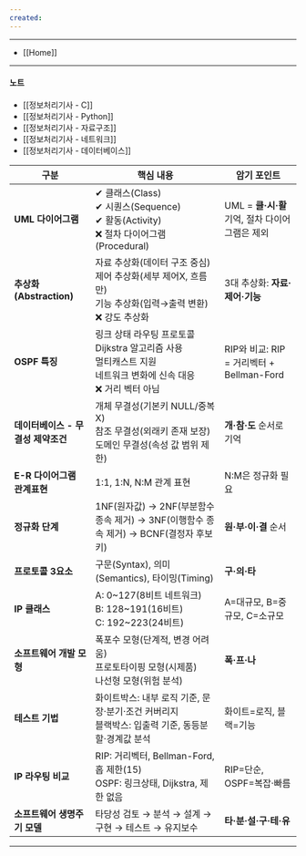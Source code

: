 ```yaml
---
created:
---
```


---
- [[Home]]
---
#### 노트

- [[정보처리기사 - C]]
- [[정보처리기사 - Python]]
- [[정보처리기사 - 자료구조]]
- [[정보처리기사 - 네트워크]]
- [[정보처리기사 - 데이터베이스]]

| 구분                    | 핵심 내용                                                                                  | 암기 포인트                             |
| --------------------- | -------------------------------------------------------------------------------------- | ---------------------------------- |
| **UML 다이어그램**         | ✔ 클래스(Class) <br> ✔ 시퀀스(Sequence) <br> ✔ 활동(Activity) <br> ❌ 절차 다이어그램(Procedural)      | UML = **클·시·활** 기억, 절차 다이어그램은 제외   |
| **추상화(Abstraction)**  | 자료 추상화(데이터 구조 중심) <br> 제어 추상화(세부 제어X, 흐름만) <br> 기능 추상화(입력→출력 변환) <br> ❌ 강도 추상화         | 3대 추상화: **자료·제어·기능**               |
| **OSPF 특징**           | 링크 상태 라우팅 프로토콜 <br> Dijkstra 알고리즘 사용 <br> 멀티캐스트 지원 <br> 네트워크 변화에 신속 대응 <br> ❌ 거리 벡터 아님 | RIP와 비교: RIP = 거리벡터 + Bellman-Ford |
| **데이터베이스 - 무결성 제약조건** | 개체 무결성(기본키 NULL/중복X) <br> 참조 무결성(외래키 존재 보장) <br> 도메인 무결성(속성 값 범위 제한)                   | **개·참·도** 순서로 기억                   |
| **E-R 다이어그램 관계표현**    | 1:1, 1:N, N:M 관계 표현                                                                  | N:M은 정규화 필요                       |
| **정규화 단계**            | 1NF(원자값) → 2NF(부분함수 종속 제거) → 3NF(이행함수 종속 제거) → BCNF(결정자 후보키)                           | **원·부·이·결** 순서                     |
| **프로토콜 3요소**          | 구문(Syntax), 의미(Semantics), 타이밍(Timing)                                                 | **구·의·타**                          |
| **IP 클래스**            | A: 0~127(8비트 네트워크) <br> B: 128~191(16비트) <br> C: 192~223(24비트)                      | A=대규모, B=중규모, C=소규모                |
| **소프트웨어 개발 모형**       | 폭포수 모형(단계적, 변경 어려움) <br> 프로토타이핑 모형(시제품) <br> 나선형 모형(위험 분석)                             | **폭·프·나**                          |
| **테스트 기법**            | 화이트박스: 내부 로직 기준, 문장·분기·조건 커버리지 <br> 블랙박스: 입출력 기준, 동등분할·경계값 분석                          | 화이트=로직, 블랙=기능                      |
| **IP 라우팅 비교**         | RIP: 거리벡터, Bellman-Ford, 홉 제한(15) <br> OSPF: 링크상태, Dijkstra, 제한 없음                     | RIP=단순, OSPF=복잡·빠름                 |
| **소프트웨어 생명주기 모델**     | 타당성 검토 → 분석 → 설계 → 구현 → 테스트 → 유지보수                                                     | **타·분·설·구·테·유**                    |





---